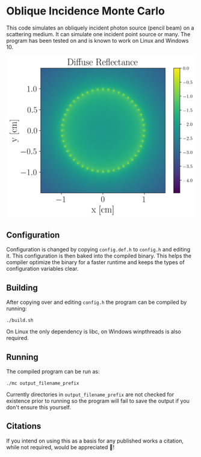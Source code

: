 # Oblique Incidence Monte Carlo

This code simulates an obliquely incident photon source (pencil
beam) on a scattering medium. It can simulate one incident point
source or many. The program has been tested on and is known to
work on Linux and Windows 10.

![Diffuse Reflectance](example.png)

## Configuration

Configuration is changed by copying `config.def.h` to `config.h`
and editing it. This configuration is then baked into the compiled
binary. This helps the compiler optimize the binary for a faster
runtime and keeps the types of configuration variables clear.

## Building

After copying over and editing `config.h` the program can be
compiled by running:

```
./build.sh
```

On Linux the only dependency is libc, on Windows winpthreads is
also required.

## Running

The compiled program can be run as:

```
./mc output_filename_prefix
```

Currently directories in `output_filename_prefix` are not checked
for existence prior to running so the program will fail to save
the output if you don't ensure this yourself.

## Citations

If you intend on using this as a basis for any published works a
citation, while not required, would be appreciated 🙂!
